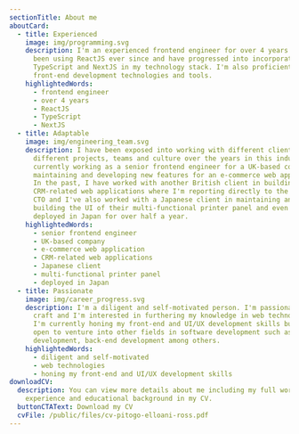 ```yaml
---
sectionTitle: About me
aboutCard:
  - title: Experienced
    image: img/programming.svg
    description: I'm an experienced frontend engineer for over 4 years now. I've
      been using ReactJS ever since and have progressed into incorporating
      TypeScript and NextJS in my technology stack. I'm also proficient in other
      front-end development technologies and tools.
    highlightedWords:
      - frontend engineer
      - over 4 years
      - ReactJS
      - TypeScript
      - NextJS
  - title: Adaptable
    image: img/engineering_team.svg
    description: I have been exposed into working with different clients under
      different projects, teams and culture over the years in this industry. I'm
      currently working as a senior frontend engineer for a UK-based company in
      maintaining and developing new features for an e-commerce web application.
      In the past, I have worked with another British client in building
      CRM-related web applications where I'm reporting directly to the company's
      CTO and I've also worked with a Japanese client in maintaining and
      building the UI of their multi-functional printer panel and even got
      deployed in Japan for over half a year.
    highlightedWords:
      - senior frontend engineer
      - UK-based company
      - e-commerce web application
      - CRM-related web applications
      - Japanese client
      - multi-functional printer panel
      - deployed in Japan
  - title: Passionate
    image: img/career_progress.svg
    description: I'm a diligent and self-motivated person. I'm passionate at my
      craft and I'm interested in furthering my knowledge in web technologies.
      I'm currently honing my front-end and UI/UX development skills but I'm
      open to venture into other fields in software development such as mobile
      development, back-end development among others.
    highlightedWords:
      - diligent and self-motivated
      - web technologies
      - honing my front-end and UI/UX development skills
downloadCV:
  description: You can view more details about me including my full work
    experience and educational background in my CV.
  buttonCTAText: Download my CV
  cvFile: /public/files/cv-pitogo-elloani-ross.pdf
---
```

